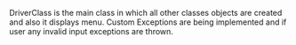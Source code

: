 DriverClass is the main class in which all other classes objects are created and also it displays menu.
Custom Exceptions are being implemented and if user any invalid input exceptions are thrown.
